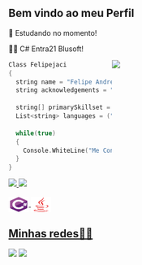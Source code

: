## Bem vindo ao meu Perfil ##



  🏫 Estudando no momento!
  
🧑‍🎓 C# Entra21 Blusoft!
 
 <img align="right" width="300" src="https://i2.wp.com/allhtaccess.info/wp-content/uploads/2018/03/programming.gif?fit=1281%2C716&ssl=1" />

```kotlin
Class Felipejaci 
{
  string name = "Felipe Andrei Jacinto";
  string acknowledgements = "Programador novato";
 
  string[] primarySkillset = "Trabalho em equipe, Comunicação";
  List<string> languages = ("Java", "C#"); 
 
  while(true)
  {
    Console.WhiteLine("Me Contrata!")
  }
}
```
 
  <div>
  <a href="https://github.com/Felipejaci">
  <img height="180em" src="https://github-readme-stats.vercel.app/api?username=Felipejaci&show_icons=true&theme=dracula&include_all_commits=true&count_private=true"/>
  <img height="180em" src="https://github-readme-stats.vercel.app/api/top-langs/?username=Felipejaci&layout=compact&langs_count=7&theme=dracula"/>
</div>
 
<div style="display: inline_block"><br>
  <img align="center" alt="Felipe-Csharp" height="30" width="40" src="https://raw.githubusercontent.com/devicons/devicon/master/icons/csharp/csharp-original.svg">
  <img align="center" alt="Felipe-J" height="30" width="40" src="https://raw.githubusercontent.com/devicons/devicon/master/icons/java/java-plain.svg">
  
  </div>
  
  ##
  

   ## Minhas redes👨‍💻 ##
  <div>   
  <a href="https://www.instagram.com/felipe_aja" target="_blank"><img src="https://img.shields.io/badge/-Instagram-%23E4405F?style=for-the-badge&logo=instagram&logoColor=white" target="_blank"></a>
  <a href="https://www.linkedin.com/in/felipe-andrei-jacinto-873848215/" target="_blank"><img src="https://img.shields.io/badge/-LinkedIn-%230077B5?style=for-the-badge&logo=linkedin&logoColor=white" target="_blank"></a>
    
 
 
 
  </div>
 
